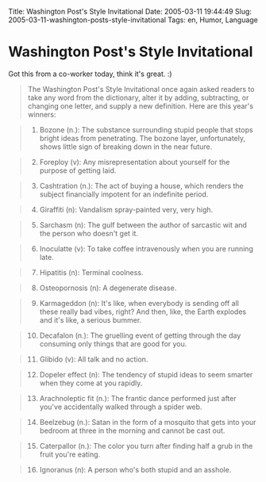 Title: Washington Post&#039;s Style Invitational
Date: 2005-03-11 19:44:49
Slug: 2005-03-11-washington-posts-style-invitational
Tags: en, Humor, Language

# Washington Post's Style Invitational

Got this from a co-worker today, think it's great. :)

> The Washington Post's Style Invitational once again asked readers to take
any word from the dictionary, alter it by adding, subtracting, or changing one
letter, and supply a new definition. Here are this year's winners:

>

>   1. Bozone (n.): The substance surrounding stupid people that stops bright
ideas from penetrating. The bozone layer, unfortunately, shows little sign of
breaking down in the near future.

>   2. Foreploy (v): Any misrepresentation about yourself for the purpose of
getting laid.

>   3. Cashtration (n.): The act of buying a house, which renders the subject
financially impotent for an indefinite period.

>   4. Giraffiti (n): Vandalism spray-painted very, very high.

>   5. Sarchasm (n): The gulf between the author of sarcastic wit and the
person who doesn't get it.

>   6. Inoculatte (v): To take coffee intravenously when you are running late.

>   7. Hipatitis (n): Terminal coolness.

>   8. Osteopornosis (n): A degenerate disease.

>   9. Karmageddon (n): It's like, when everybody is sending off all these
really bad vibes, right? And then, like, the Earth explodes and it's like, a
serious bummer.

>   10. Decafalon (n.): The gruelling event of getting through the day
consuming only things that are good for you.

>   11. Glibido (v): All talk and no action.

>   12. Dopeler effect (n): The tendency of stupid ideas to seem smarter when
they come at you rapidly.

>   13. Arachnoleptic fit (n.): The frantic dance performed just after you've
accidentally walked through a spider web.

>   14. Beelzebug (n.): Satan in the form of a mosquito that gets into your
bedroom at three in the morning and cannot be cast out.

>   15. Caterpallor (n.): The color you turn after finding half a grub in the
fruit you're eating.

>   16. Ignoranus (n): A person who's both stupid and an asshole.
